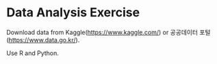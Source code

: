 # Data Analysis Exercise
Download data from Kaggle(https://www.kaggle.com/) or 공공데이터 포털(https://www.data.go.kr/).

Use R and Python.
